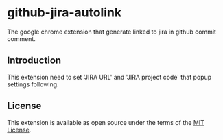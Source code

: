 # github-jira-autolink
The google chrome extension that generate linked to jira in github commit comment.

## Introduction
This extension need to set 'JIRA URL' and 'JIRA project code' that popup settings following.

## License
This extension is available as open source under the terms of the [MIT License](http://opensource.org/licenses/MIT).

